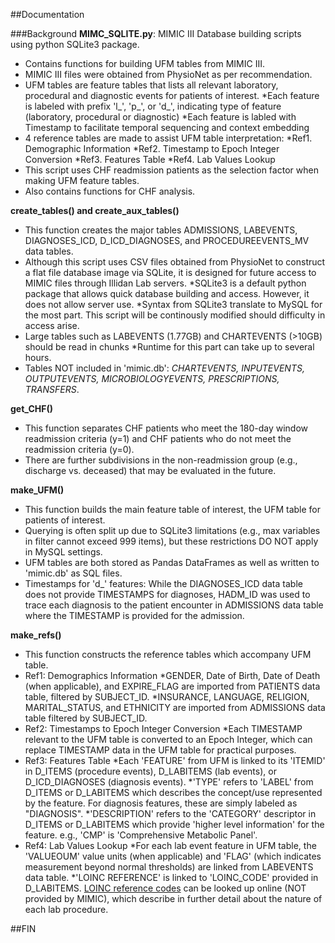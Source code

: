 ##Documentation

###Background
**MIMC_SQLITE.py**: MIMIC III Database building scripts using python SQLite3 package. 
- Contains functions for building UFM tables from MIMIC III.
- MIMIC III files were obtained from PhysioNet as per recommendation. 
- UFM tables are feature tables that lists all relevant laboratory, procedural and diagnostic events for patients of interest.
      *Each feature is labeled with prefix 'l_', 'p_', or 'd_', indicating type of feature (laboratory, procedural or diagnostic) 
      *Each feature is labled with Timestamp to facilitate temporal sequencing and context embedding
- 4 reference tables are made to assist UFM table interpretation:
    *Ref1. Demographic Information
    *Ref2. Timestamp to Epoch Integer Conversion
    *Ref3. Features Table
    *Ref4. Lab Values Lookup
- This script uses CHF readmission patients as the selection factor when making UFM feature tables.
- Also contains functions for CHF analysis.

**create_tables() and create_aux_tables()**
- This function creates the major tables ADMISSIONS, LABEVENTS, DIAGNOSES_ICD, D_ICD_DIAGNOSES, and PROCEDUREEVENTS_MV data tables. 
- Although this script uses CSV files obtained from PhysioNet to construct a flat file database image via SQLite, it is designed for future access to MIMIC files through Illidan Lab servers.
    *SQLite3 is a default python package that allows quick database building and access. However, it does not allow server use. 
    *Syntax from SQLite3 translate to MySQL for the most part. This script will be continously modified should difficulty in access arise.
- Large tables such as LABEVENTS (1.77GB) and CHARTEVENTS (>10GB) should be read in chunks
    *Runtime for this part can take up to several hours.
- Tables NOT included in 'mimic.db': _CHARTEVENTS, INPUTEVENTS, OUTPUTEVENTS, MICROBIOLOGYEVENTS, PRESCRIPTIONS, TRANSFERS_.

**get_CHF()**
- This function separates CHF patients who meet the 180-day window readmission criteria (y=1) and CHF patients who do not meet the readmission criteria (y=0).
- There are further subdivisions in the non-readmission group (e.g., discharge vs. deceased) that may be evaluated in the future.

**make_UFM()**
- This function builds the main feature table of interest, the UFM table for patients of interest.
- Querying is often split up due to SQLite3 limitations (e.g., max variables in filter cannot exceed 999 items), but these restrictions DO NOT apply in MySQL settings. 
- UFM tables are both stored as Pandas DataFrames as well as written to 'mimic.db' as SQL files. 
- Timestamps for 'd_' features: While the DIAGNOSES_ICD data table does not provide TIMESTAMPS for diagnoses, HADM_ID was used to trace each diagnosis to the patient encounter in ADMISSIONS data table where the TIMESTAMP is provided for the admission.

**make_refs()**
- This function constructs the reference tables which accompany UFM table.
- Ref1: Demographics Information
    *GENDER, Date of Birth, Date of Death (when applicable), and EXPIRE_FLAG are imported from PATIENTS data table, filtered by SUBJECT_ID.
    *INSURANCE, LANGUAGE, RELIGION, MARITAL_STATUS, and ETHNICITY are imported from ADMISSIONS data table filtered by SUBJECT_ID.
- Ref2: Timestamps to Epoch Integer Conversion
    *Each TIMESTAMP relevant to the UFM table is converted to an Epoch Integer, which can replace TIMESTAMP data in the UFM table for practical purposes.
- Ref3: Features Table
    *Each 'FEATURE' from UFM is linked to its 'ITEMID' in D_ITEMS (procedure events), D_LABITEMS (lab events), or D_ICD_DIAGNOSES (diagnosis events).
    *'TYPE' refers to 'LABEL' from D_ITEMS or D_LABITEMS which describes the concept/use represented by the feature. For diagnosis features, these are simply labeled as "DIAGNOSIS".
    *'DESCRIPTION' refers to the 'CATEGORY' descriptor in D_ITEMS or D_LABITEMS which provide 'higher level information' for the feature. e.g., 'CMP' is 'Comprehensive Metabolic Panel'.
- Ref4: Lab Values Lookup
    *For each lab event feature in UFM table, the 'VALUEOUM' value units (when applicable) and 'FLAG' (which indicates measurement beyond normal thresholds) are linked from LABEVENTS data table.
    *'LOINC REFERENCE' is linked to 'LOINC_CODE' provided in D_LABITEMS. [LOINC reference codes](https://search.loinc.org/) can be looked up online (NOT provided by MIMIC), which describe in further detail about the nature of each lab procedure.
    

##FIN
